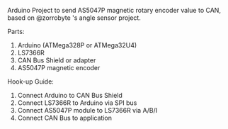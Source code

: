 Arduino Project to send AS5047P magnetic rotary encoder value to CAN, based on @zorrobyte 's angle sensor project.

Parts:
1. Arduino (ATMega328P or ATMega32U4)
2. LS7366R
3. CAN Bus Shield or adapter
4. AS5047P magnetic encoder

Hook-up Guide:
1. Connect Arduino to CAN Bus Shield
2. Connect LS7366R to Arduino via SPI bus
3. Connect AS5047P module to LS7366R via A/B/I
4. Connect CAN Bus to application
